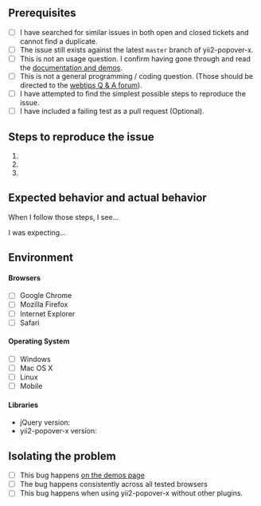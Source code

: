 ## Prerequisites

- [ ] I have searched for similar issues in both open and closed tickets and cannot find a duplicate.
- [ ] The issue still exists against the latest `master` branch of yii2-popover-x.
- [ ] This is not an usage question. I confirm having gone through and read the [documentation and demos](http://demos.krajee.com/popover-x).
- [ ] This is not a general programming / coding question. (Those should be directed to the [webtips Q & A forum](http://webtips.krajee.com/questions)).
- [ ] I have attempted to find the simplest possible steps to reproduce the issue.
- [ ] I have included a failing test as a pull request (Optional).

## Steps to reproduce the issue

1.
2.
3.

## Expected behavior and actual behavior

When I follow those steps, I see...

I was expecting...

## Environment

#### Browsers

- [ ] Google Chrome
- [ ] Mozilla Firefox
- [ ] Internet Explorer
- [ ] Safari

#### Operating System

- [ ] Windows
- [ ] Mac OS X
- [ ] Linux
- [ ] Mobile

#### Libraries

- jQuery version:
- yii2-popover-x version:

## Isolating the problem

- [ ] This bug happens [on the demos page](https://demos.krajee.com/popover-x)
- [ ] The bug happens consistently across all tested browsers
- [ ] This bug happens when using yii2-popover-x without other plugins.